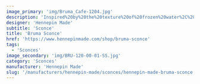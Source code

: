 ```yaml
---
image_primary: 'img/Bruma_Cafe-1204.jpg'
description: 'Inspired%20by%20the%20texture%20of%20frozen%20water%2C%20the%20Bruma%20Sconce%20radiates%20softness%20and%20warmth.%20Each%20sconce%20is%20hand%20cast%20using%20a%20technique%20that%20creates%20a%20rich%2C%20rippling%20texture%20with%20subtle%20bubbles.%20The%20Bruma%20collection%20is%20customizable%20by%20size%20and%20wood%20finish%2C%20allowing%20options%20for%20any%20space.%20Beautiful%20individually%20or%20in%20multiples%2C%20this%20sconce%20makes%20a%20statement.'
designer: 'Hennepin Made'
subtitle: 'Sconce'
title: 'Bruma Sconce'
href: 'https://www.hennepinmade.com/shop/bruma-sconce'
tags:
  - 'Sconces'
image_secondary: 'img/BRU-120-00-01-SS.jpg'
category: 'Sconces'
manufacturer: 'Hennepin Made'
slug: '/manufacturers/hennepin-made/sconces/hennepin-made-bruma-sconce'
---
```


